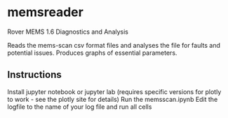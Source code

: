 # memsreader
Rover MEMS 1.6 Diagnostics and Analysis

Reads the mems-scan csv format files and analyses the file for faults and potential issues.
Produces graphs of essential parameters.

## Instructions

Install jupyter notebook or jupyter lab (requires specific versions for plotly to work - see the plotly site for details)
Run the memsscan.ipynb
Edit the logfile to the name of your log file and run all cells
